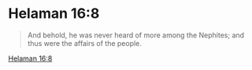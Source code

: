 # Helaman 16:8

> And behold, he was never heard of more among the Nephites; and thus were the affairs of the people.

[Helaman 16:8](https://www.churchofjesuschrist.org/study/scriptures/bofm/hel/16?lang=eng&id=p8#p8)



